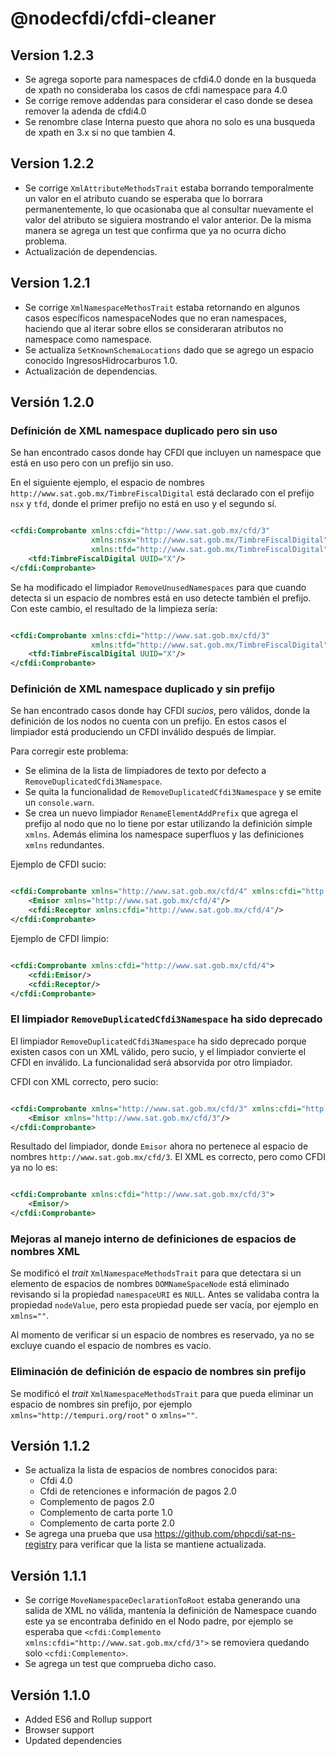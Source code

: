 # @nodecfdi/cfdi-cleaner

## Version 1.2.3

- Se agrega soporte para namespaces de cfdi4.0 donde en la busqueda de xpath no consideraba los casos de cfdi namespace para 4.0
- Se corrige remove addendas para considerar el caso donde se desea remover la adenda de cfdi4.0
- Se renombre clase Interna puesto que ahora no solo es una busqueda de xpath en 3.x si no que tambien 4.

## Version 1.2.2

- Se corrige `XmlAttributeMethodsTrait` estaba borrando temporalmente un valor en el atributo cuando se esperaba que lo borrara permanentemente, lo que ocasionaba que al consultar nuevamente el valor del atributo se siguiera mostrando el valor anterior. De la misma manera se agrega un test que confirma que ya no ocurra dicho problema.
- Actualización de dependencias.

## Version 1.2.1

- Se corrige `XmlNamespaceMethosTrait` estaba retornando en algunos casos específicos namespaceNodes que no eran
  namespaces, haciendo que al iterar sobre ellos se consideraran atributos no namespace como namespace.
- Se actualiza `SetKnownSchemaLocations` dado que se agrego un espacio conocido IngresosHidrocarburos 1.0.
- Actualización de dependencias.

## Versión 1.2.0

### Definición de XML namespace duplicado pero sin uso

Se han encontrado casos donde hay CFDI que incluyen un namespace que está en uso pero con un prefijo sin uso.

En el siguiente ejemplo, el espacio de nombres `http://www.sat.gob.mx/TimbreFiscalDigital` está declarado con el
prefijo `nsx` y `tfd`, donde el primer prefijo no está en uso y el segundo sí.

```xml

<cfdi:Comprobante xmlns:cfdi="http://www.sat.gob.mx/cfd/3"
                  xmlns:nsx="http://www.sat.gob.mx/TimbreFiscalDigital"
                  xmlns:tfd="http://www.sat.gob.mx/TimbreFiscalDigital">
    <tfd:TimbreFiscalDigital UUID="X"/>
</cfdi:Comprobante>
```

Se ha modificado el limpiador `RemoveUnusedNamespaces` para que cuando detecta si un espacio de nombres está en uso
detecte también el prefijo. Con este cambio, el resultado de la limpieza sería:

```xml

<cfdi:Comprobante xmlns:cfdi="http://www.sat.gob.mx/cfd/3"
                  xmlns:tfd="http://www.sat.gob.mx/TimbreFiscalDigital">
    <tfd:TimbreFiscalDigital UUID="X"/>
</cfdi:Comprobante>
```

### Definición de XML namespace duplicado y sin prefijo

Se han encontrado casos donde hay CFDI *sucios*, pero válidos, donde la definición de los nodos no cuenta con un
prefijo. En estos casos el limpiador está produciendo un CFDI inválido después de limpiar.

Para corregir este problema:

- Se elimina de la lista de limpiadores de texto por defecto a `RemoveDuplicatedCfdi3Namespace`.
- Se quita la funcionalidad de `RemoveDuplicatedCfdi3Namespace` y se emite un `console.warn`.
- Se crea un nuevo limpiador `RenameElementAddPrefix` que agrega el prefijo al nodo que no lo tiene por estar utilizando
  la definición simple `xmlns`. Además elimina los namespace superfluos y las definiciones `xmlns` redundantes.

Ejemplo de CFDI sucio:

```xml

<cfdi:Comprobante xmlns="http://www.sat.gob.mx/cfd/4" xmlns:cfdi="http://www.sat.gob.mx/cfd/4">
    <Emisor xmlns="http://www.sat.gob.mx/cfd/4"/>
    <cfdi:Receptor xmlns:cfdi="http://www.sat.gob.mx/cfd/4"/>
</cfdi:Comprobante>
```

Ejemplo de CFDI limpio:

```xml

<cfdi:Comprobante xmlns:cfdi="http://www.sat.gob.mx/cfd/4">
    <cfdi:Emisor/>
    <cfdi:Receptor/>
</cfdi:Comprobante>
```

### El limpiador `RemoveDuplicatedCfdi3Namespace` ha sido deprecado

El limpiador `RemoveDuplicatedCfdi3Namespace` ha sido deprecado porque existen casos con un XML válido, pero sucio, y el
limpiador convierte el CFDI en inválido. La funcionalidad será absorvida por otro limpiador.

CFDI con XML correcto, pero sucio:

```xml

<cfdi:Comprobante xmlns="http://www.sat.gob.mx/cfd/3" xmlns:cfdi="http://www.sat.gob.mx/cfd/3">
    <Emisor xmlns="http://www.sat.gob.mx/cfd/3"/>
</cfdi:Comprobante>
```

Resultado del limpiador, donde `Emisor` ahora no pertenece al espacio de nombres `http://www.sat.gob.mx/cfd/3`. El XML
es correcto, pero como CFDI ya no lo es:

```xml

<cfdi:Comprobante xmlns:cfdi="http://www.sat.gob.mx/cfd/3">
    <Emisor/>
</cfdi:Comprobante>
```

### Mejoras al manejo interno de definiciones de espacios de nombres XML

Se modificó el *trait* `XmlNamespaceMethodsTrait` para que detectara si un elemento de espacios de nombres
`DOMNameSpaceNode` está eliminado revisando si la propiedad `namespaceURI` es `NULL`. Antes se validaba contra la
propiedad `nodeValue`, pero esta propiedad puede ser vacía, por ejemplo en `xmlns=""`.

Al momento de verificar si un espacio de nombres es reservado, ya no se excluye cuando el espacio de nombres es vacío.

### Eliminación de definición de espacio de nombres sin prefijo

Se modificó el *trait* `XmlNamespaceMethodsTrait` para que pueda eliminar un espacio de nombres sin prefijo, por
ejemplo `xmlns="http://tempuri.org/root"` o `xmlns=""`.

## Versión 1.1.2

- Se actualiza la lista de espacios de nombres conocidos para:
  - Cfdi 4.0
  - Cfdi de retenciones e información de pagos 2.0
  - Complemento de pagos 2.0
  - Complemento de carta porte 1.0
  - Complemento de carta porte 2.0
- Se agrega una prueba que usa <https://github.com/phpcdi/sat-ns-registry> para verificar que la lista se mantiene
  actualizada.

## Versión 1.1.1

- Se corrige `MoveNamespaceDeclarationToRoot` estaba generando una salida de XML no válida, mantenía la definición de
  Namespace cuando este ya se encontraba definido en el Nodo padre, por ejemplo se esperaba
  que `<cfdi:Complemento xmlns:cfdi="http://www.sat.gob.mx/cfd/3">` se removiera quedando solo `<cfdi:Complemento>`.
- Se agrega un test que comprueba dicho caso.

## Versión 1.1.0

- Added ES6 and Rollup support
- Browser support
- Updated dependencies
